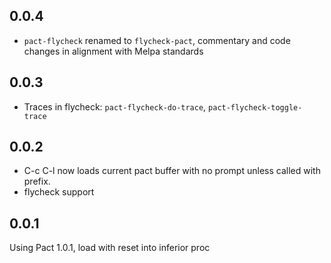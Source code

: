 0.0.4
---

- `pact-flycheck` renamed to `flycheck-pact`, commentary and code changes in alignment with Melpa standards

0.0.3
---

- Traces in flycheck: `pact-flycheck-do-trace`, `pact-flycheck-toggle-trace`

0.0.2
---

- C-c C-l now loads current pact buffer with no prompt unless called with prefix.
- flycheck support

0.0.1
---

Using Pact 1.0.1, load with reset into inferior proc
